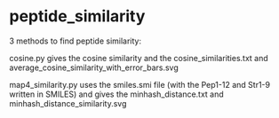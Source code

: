 # peptide_similarity
3 methods to find peptide similarity:

cosine.py gives the cosine similarity and the cosine_similarities.txt and average_cosine_similarity_with_error_bars.svg

map4_similarity.py uses the smiles.smi file (with the Pep1-12 and Str1-9 written in SMILES) and gives the minhash_distance.txt and minhash_distance_similarity.svg
